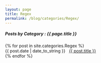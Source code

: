 ```yaml
---
layout: page
title: Regex
permalink: /blog/categories/Regex/
---
```


<h5> Posts by Category : {{ page.title }} </h5>

<div class="card">
{% for post in site.categories.Regex %}
    <div class="category-posts"><span>{{ post.date | date_to_string }}</span> &nbsp; <a href="{{ post.url }}">{{ post.title }}</a></div>
{% endfor %}
</div>